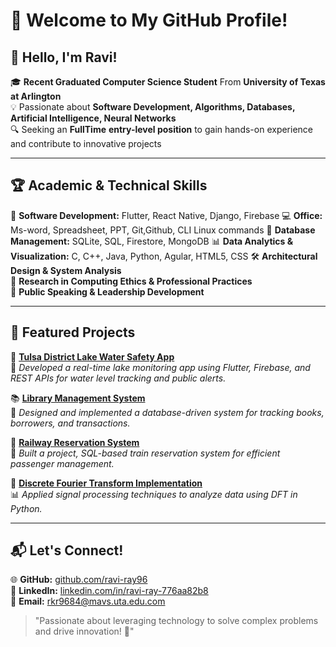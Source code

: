 # 🚀 Welcome to My GitHub Profile!

## 👋 Hello, I'm Ravi!

🎓 **Recent Graduated Computer Science Student** From **University of Texas at Arlington**  
💡 Passionate about **Software Development, Algorithms, Databases, Artificial Intelligence, Neural Networks**  
🔍 Seeking an **FullTime** **entry-level position** to gain hands-on experience and contribute to innovative projects  

---

## 🏆 Academic & Technical Skills

🎯 **Software Development:** Flutter, React Native, Django, Firebase
💻 **Office:** Ms-word, Spreadsheet, PPT, Git,Github, CLI Linux commands
📂 **Database Management:** SQLite, SQL, Firestore, MongoDB 
📊 **Data Analytics & Visualization:** C, C++, Java, Python, Agular, HTML5, CSS 
🛠 **Architectural Design & System Analysis**  
🔬 **Research in Computing Ethics & Professional Practices**  
💬 **Public Speaking & Leadership Development**  

---

## 🌟 Featured Projects

🚀 **[Tulsa District Lake Water Safety App](#)**  
🌊 *Developed a real-time lake monitoring app using Flutter, Firebase, and REST APIs for water level tracking and public alerts.*  

📚 **[Library Management System](#)**  
📖 *Designed and implemented a database-driven system for tracking books, borrowers, and transactions.*  

🚆 **[Railway Reservation System](#)**  
🎫 *Built a project, SQL-based train reservation system for efficient passenger management.*  

🔢 **[Discrete Fourier Transform Implementation](#)**  
📊 *Applied signal processing techniques to analyze data using DFT in Python.*  

---

## 📬 Let's Connect!

🌐 **GitHub:** [github.com/ravi-ray96](https://github.com/ravi-ray96)  
💼 **LinkedIn:** [linkedin.com/in/ravi-ray-776aa82b8](https://www.linkedin.com/in/ravi-ray-776aa82b8/)  
📩 **Email:** [rkr9684@mavs.uta.edu.com](mailto:rkr9684@mavs.uta.edu.com)  

> "Passionate about leveraging technology to solve complex problems and drive innovation! 🚀"
